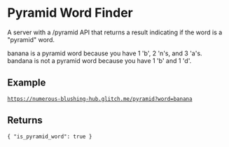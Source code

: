 # Pyramid Word Finder

A server with a /pyramid API that returns a result indicating if the word is a "pyramid" word. 

banana is a pyramid word because you have 1 'b', 2 'n's, and 3 'a's.
bandana is not a pyramid word because you have 1 'b' and 1 'd'.

## Example
[`https://numerous-blushing-hub.glitch.me/pyramid?word=banana`](https://numerous-blushing-hub.glitch.me/pyramid?word=banana)

## Returns
``{ "is_pyramid_word": true }``
